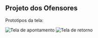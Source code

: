 ## Projeto dos Ofensores

Prototipos da tela:

![Tela de apontamento](https://github.com/thiagovaleBR/OffendersTracker/assets/58333255/2e723b44-e711-4803-8795-182f3c8cb266)
![Tela de retorno](https://github.com/thiagovaleBR/OffendersTracker/assets/58333255/798b6ea2-7a60-474a-88b8-50e80a6cb587)
